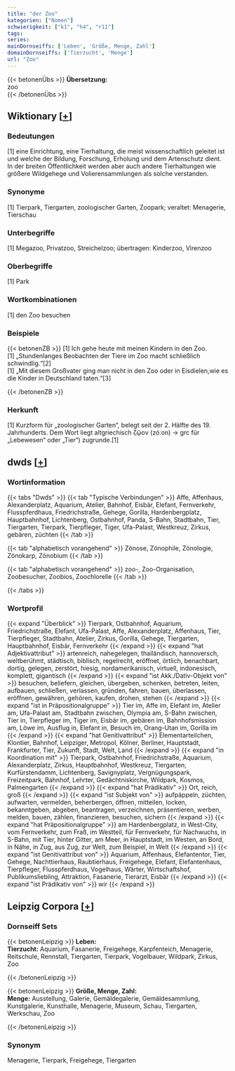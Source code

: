 ```yaml
---
title: "der Zoo"
kategorien: ["Nomen"]
schwierigkeit: ["k1", "h4", "r11"]
tags:
series:
mainDornseiffs: ['Leben', 'Größe, Menge, Zahl']
domainDornseiffs: ['Tierzucht', 'Menge']
url: "Zoo"
---
```


{{< betonenÜbs >}}
**Übersetzung:**  
zoo  
{{< /betonenÜbs >}}

## Wiktionary [[+](https://de.wiktionary.org/wiki/Zoo)]

### Bedeutungen
[1] eine Einrichtung, eine Tierhaltung, die meist wissenschaftlich geleitet ist und welche der Bildung, Forschung, Erholung und dem Artenschutz dient. In der breiten Öffentlichkeit werden aber auch andere Tierhaltungen wie größere Wildgehege und Volierensammlungen als solche verstanden.  

### Synonyme
[1] Tierpark, Tiergarten, zoologischer Garten, Zoopark; veraltet: Menagerie, Tierschau  

### Unterbegriffe
[1] Megazoo, Privatzoo, Streichelzoo; übertragen: Kinderzoo, Virenzoo  

### Oberbegriffe
[1] Park  

### Wortkombinationen
[1] den Zoo besuchen  

### Beispiele
{{< betonenZB >}}
[1] Ich gehe heute mit meinen Kindern in den Zoo.  
[1] „Stundenlanges Beobachten der Tiere im Zoo macht schließlich schwindlig.“[2]  
[1] „Mit diesem Großvater ging man nicht in den Zoo oder in Eisdielen,wie es die Kinder in Deutschland taten.“[3]  

{{< /betonenZB >}}
### Herkunft
[1] Kurzform für „zoologischer Garten“, belegt seit der 2. Hälfte des 19. Jahrhunderts. Dem Wort liegt altgriechisch ζῷον (zóːon) → grc für „Lebewesen“ oder „Tier“) zugrunde.[1]  



## dwds [[+](https://www.dwds.de/wb/Zoo)]

### Wortinformation
{{< tabs "Dwds" >}}
{{< tab "Typische Verbindungen" >}}
Affe, Affenhaus, Alexanderplatz, Aquarium, Atelier, Bahnhof, Eisbär, Elefant, Fernverkehr, Flusspferdhaus, Friedrichstraße, Gehege, Gorilla, Hardenbergplatz, Hauptbahnhof, Lichtenberg, Ostbahnhof, Panda, S-Bahn, Stadtbahn, Tier, Tiergarten, Tierpark, Tierpfleger, Tiger, Ufa-Palast, Westkreuz, Zirkus, gebären, züchten
{{< /tab >}}

{{< tab "alphabetisch vorangehend" >}}
Zönose, Zönophile, Zönologie, Zönokarp, Zönobium
{{< /tab >}}

{{< tab "alphabetisch vorangehend" >}}
zoo-, Zoo-Organisation, Zoobesucher, Zoobios, Zoochlorelle
{{< /tab >}}

{{< /tabs >}}

### Wortprofil
{{< expand "Überblick" >}} Tierpark, Ostbahnhof, Aquarium, Friedrichstraße, Elefant, Ufa-Palast, Affe, Alexanderplatz, Affenhaus, Tier, Tierpfleger, Stadtbahn, Atelier, Zirkus, Gorilla, Gehege, Tiergarten, Hauptbahnhof, Eisbär, Fernverkehr {{< /expand >}}
{{< expand "hat Adjektivattribut" >}} artenreich, nahegelegen, thailändisch, hannoversch, weltberühmt, städtisch, biblisch, regelrecht, eröffnet, örtlich, benachbart, dortig, gelegen, zerstört, hiesig, nordamerikanisch, virtuell, indonesisch, komplett, gigantisch {{< /expand >}}
{{< expand "ist Akk./Dativ-Objekt von" >}} besuchen, beliefern, gleichen, übergeben, schenken, betreten, leiten, aufbauen, schließen, verlassen, gründen, fahren, bauen, überlassen, eröffnen, gewähren, gehören, kaufen, drohen, stehen {{< /expand >}}
{{< expand "ist in Präpositionalgruppe" >}} Tier im, Affe im, Elefant im, Atelier am, Ufa-Palast am, Stadtbahn zwischen, Olympia am, S-Bahn zwischen, Tier in, Tierpfleger im, Tiger im, Eisbär im, gebären im, Bahnhofsmission am, Löwe im, Ausflug in, Elefant in, Besuch im, Orang-Utan im, Gorilla im {{< /expand >}}
{{< expand "hat Genitivattribut" >}} Elementarteilchen, Klontier, Bahnhof, Leipziger, Metropol, Kölner, Berliner, Hauptstadt, Frankfurter, Tier, Zukunft, Stadt, Welt, Land {{< /expand >}}
{{< expand "in Koordination mit" >}} Tierpark, Ostbahnhof, Friedrichstraße, Aquarium, Alexanderplatz, Zirkus, Hauptbahnhof, Westkreuz, Tiergarten, Kurfürstendamm, Lichtenberg, Savignyplatz, Vergnügungspark, Freizeitpark, Bahnhof, Lehrter, Gedächtniskirche, Wildpark, Kosmos, Palmengarten {{< /expand >}}
{{< expand "hat Prädikativ" >}} Ort, reich, groß {{< /expand >}}
{{< expand "ist Subjekt von" >}} aufpäppeln, züchten, aufwarten, vermelden, beherbergen, öffnen, mitteilen, locken, bekanntgeben, abgeben, beantragen, verzeichnen, präsentieren, werben, melden, bauen, zählen, finanzieren, besuchen, sichern {{< /expand >}}
{{< expand "hat Präpositionalgruppe" >}} am Hardenbergplatz, in West-City, vom Fernverkehr, zum Fraß, im Westteil, für Fernverkehr, für Nachwuchs, in S-Bahn, mit Tier, hinter Gitter, am Meer, in Hauptstadt, im Westen, an Bord, in Nähe, in Zug, aus Zug, zur Welt, zum Beispiel, in Welt {{< /expand >}}
{{< expand "ist Genitivattribut von" >}} Aquarium, Affenhaus, Elefantentor, Tier, Gehege, Nachttierhaus, Raubtierhaus, Freigehege, Elefant, Elefantenhaus, Tierpfleger, Flusspferdhaus, Vogelhaus, Wärter, Wirtschaftshof, Publikumsliebling, Attraktion, Fasanerie, Tierarzt, Eisbär {{< /expand >}}
{{< expand "ist Prädikativ von" >}} wir {{< /expand >}}

## Leipzig Corpora [[+](https://corpora.uni-leipzig.de/en/res?word=Zoo&corpusId=deu_newscrawl-public_2018)]

### Dornseiff Sets
{{< betonenLeipzig >}}
**Leben:**  
**Tierzucht:** Aquarium, Fasanerie, Freigehege, Karpfenteich, Menagerie, Reitschule, Rennstall, Tiergarten, Tierpark, Vogelbauer, Wildpark, Zirkus, Zoo  

{{< /betonenLeipzig >}}


{{< betonenLeipzig >}}
**Größe, Menge, Zahl:**  
**Menge:** Ausstellung, Galerie, Gemäldegalerie, Gemäldesammlung, Kunstgalerie, Kunsthalle, Menagerie, Museum, Schau, Tiergarten, Werkschau, Zoo  

{{< /betonenLeipzig >}}

### Synonym
Menagerie, Tierpark, Freigehege, Tiergarten

